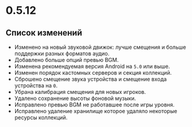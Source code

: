 # 0.5.12

## Список изменений

- Изменено на новый звуковой движок: лучше смещения и больше поддержки разных форматов аудио.
- Добавлено больше опций превью BGM.
- Изменена рекомендуемая версия Android на  `5.0` или выше.
- Изменен порядок кастомных серверов и секция коллекций.
- Сброшено смещение звука устройства и смещение входа устройства на `0`.
- Убрана калибрация смещения для новых игроков.
- Удалено сохранение высоты фоновой музыки.
- Исправлено превью BGM не работавшее после игры уровня.
- Исправлено удаление хранилище которое удаляло некоторые ресурсы коллекций.
